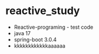 # reactive_study

- Reactive-programing - test code 
- java 17
- spring-boot 3.0.4
- kkkkkkkkkkkkaaaaaa
